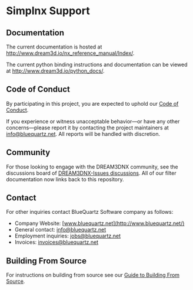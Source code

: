 # Simplnx Support #

## Documentation ##

The current documentation is hosted at <http://www.dream3d.io/nx_reference_manual/Index/>.

The current python binding instructions and documentation can be viewed at <http://www.dream3d.io/python_docs/>.

## Code of Conduct ##

By participating in this project, you are expected to uphold our [Code of Conduct](/CODE_OF_CONDUCT.md).

If you experience or witness unacceptable behavior—or have any other concerns—please report it by contacting the project maintainers at [info@bluequartz.net](mailto:info@bluequartz.net). All reports will be handled with discretion.

## Community ##

For those looking to engage with the DREAM3DNX community, see the discussions board of [DREAM3DNX-Issues discussions](https://github.com/BlueQuartzSoftware/DREAM3DNX-Issues/discussions). All of our filter documentation now links back to this repository.

## Contact ##

For other inquiries contact BlueQuartz Software company as follows:

- Company Website: [www.bluequartz.net](http://www.bluequartz.net/)
- General contact: [info@bluequartz.net](mailto:info@bluequartz.net)
- Employment inquiries: [jobs@bluequartz.net](mailto:jobs@bluequartz.net)
- Invoices: [invoices@bluequartz.net](mailto:invoices@bluequartz.net)

## Building From Source ##

For instructions on building from source see our [Guide to Building From Source](/docs/Build_From_Source.md).
